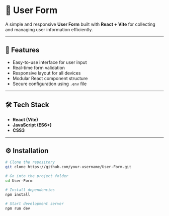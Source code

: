 # 🧾 User Form

A simple and responsive **User Form** built with **React + Vite** for collecting and managing user information efficiently.

---

## 🚀 Features
- Easy-to-use interface for user input  
- Real-time form validation  
- Responsive layout for all devices  
- Modular React component structure  
- Secure configuration using `.env` file  

---

## 🛠️ Tech Stack
- **React (Vite)**
- **JavaScript (ES6+)**
- **CSS3**

---

## ⚙️ Installation

```bash
# Clone the repository
git clone https://github.com/your-username/User-Form.git

# Go into the project folder
cd User-Form

# Install dependencies
npm install

# Start development server
npm run dev
